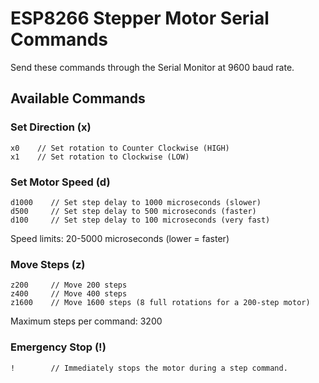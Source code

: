 # ESP8266 Stepper Motor Serial Commands

Send these commands through the Serial Monitor at 9600 baud rate.

## Available Commands

### Set Direction (x)
```
x0    // Set rotation to Counter Clockwise (HIGH)
x1    // Set rotation to Clockwise (LOW)
```

### Set Motor Speed (d)
```
d1000    // Set step delay to 1000 microseconds (slower)
d500     // Set step delay to 500 microseconds (faster)
d100     // Set step delay to 100 microseconds (very fast)
```
Speed limits: 20-5000 microseconds (lower = faster)

### Move Steps (z)
```
z200     // Move 200 steps
z400     // Move 400 steps
z1600    // Move 1600 steps (8 full rotations for a 200-step motor)
```
Maximum steps per command: 3200

### Emergency Stop (!)
```
!        // Immediately stops the motor during a step command.
```